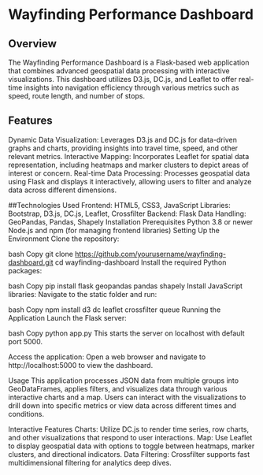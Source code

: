 # Wayfinding Performance Dashboard

## Overview

The Wayfinding Performance Dashboard is a Flask-based web application that combines advanced geospatial data processing with interactive visualizations. This dashboard utilizes D3.js, DC.js, and Leaflet to offer real-time insights into navigation efficiency through various metrics such as speed, route length, and number of stops.

## Features
Dynamic Data Visualization: Leverages D3.js and DC.js for data-driven graphs and charts, providing insights into travel time, speed, and other relevant metrics.
Interactive Mapping: Incorporates Leaflet for spatial data representation, including heatmaps and marker clusters to depict areas of interest or concern.
Real-time Data Processing: Processes geospatial data using Flask and displays it interactively, allowing users to filter and analyze data across different dimensions.

##Technologies Used
Frontend: HTML5, CSS3, JavaScript
Libraries: Bootstrap, D3.js, DC.js, Leaflet, Crossfilter
Backend: Flask
Data Handling: GeoPandas, Pandas, Shapely
Installation
Prerequisites
Python 3.8 or newer
Node.js and npm (for managing frontend libraries)
Setting Up the Environment
Clone the repository:

bash
Copy
git clone https://github.com/yourusername/wayfinding-dashboard.git
cd wayfinding-dashboard
Install the required Python packages:

bash
Copy
pip install flask geopandas pandas shapely
Install JavaScript libraries: Navigate to the static folder and run:

bash
Copy
npm install d3 dc leaflet crossfilter queue
Running the Application
Launch the Flask server:

bash
Copy
python app.py
This starts the server on localhost with default port 5000.

Access the application: Open a web browser and navigate to http://localhost:5000 to view the dashboard.

Usage
This application processes JSON data from multiple groups into GeoDataFrames, applies filters, and visualizes data through various interactive charts and a map. Users can interact with the visualizations to drill down into specific metrics or view data across different times and conditions.

Interactive Features
Charts: Utilize DC.js to render time series, row charts, and other visualizations that respond to user interactions.
Map: Use Leaflet to display geospatial data with options to toggle between heatmaps, marker clusters, and directional indicators.
Data Filtering: Crossfilter supports fast multidimensional filtering for analytics deep dives.
